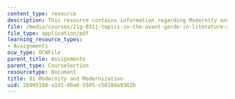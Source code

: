 ```yaml
---
content_type: resource
description: This resource contains information regarding Modernity and Modernization.
file: /media/courses/21g-031j-topics-in-the-avant-garde-in-literature-and-cinema-spring-2003/2b995188a1d19ba65565c5818da9382b_MIT21G_031JS03_1modernity.pdf
file_type: application/pdf
learning_resource_types:
- Assignments
ocw_type: OCWFile
parent_title: Assignments
parent_type: CourseSection
resourcetype: Document
title: 01 Modernity and Modernization
uid: 2b995188-a1d1-9ba6-5565-c5818da9382b
---
```

